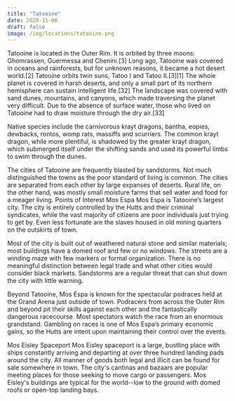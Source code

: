```yaml
---
title: "Tatooine"
date: 2020-11-06
draft: false
image: /img/locations/tatooine.png
---
```


Tatooine is located in the Outer Rim. It is orbited by three moons: Ghomrassen, Guermessa and Chenini.[3] Long ago, Tatooine was covered in oceans and rainforests, but for unknown reasons, it became a hot desert world.[2] Tatooine orbits twin suns, Tatoo I and Tatoo II.[3][1] The whole planet is covered in harsh deserts, and only a small part of its northern hemisphere can sustain intelligent life.[32] The landscape was covered with sand dunes, mountains, and canyons, which made traversing the planet very difficult. Due to the absence of surface water, those who lived on Tatooine had to draw moisture through the dry air.[33]

Native species include the carnivorous krayt dragons, bantha, eopies, dewbacks, rontos, womp rats, massiffs and scurriers. The common krayt dragon, while more plentiful, is shadowed by the greater krayt dragon, which submerged itself under the shifting sands and used its powerful limbs to swim through the dunes. 

The cities of Tatooine are frequently blasted by sandstorms. Not much distinguished the towns as the poor standard of living is common. The cities are separated from each other by large expanses of deserts. Rural life, on the other hand, was mostly small moisture farms that sell water and food for a meager living.
Points of Interest
Mos Espa 
Mos Espa is Tatooine’s largest city. The city is entirely controlled by the Hutts and their criminal syndicates, while the vast majority of citizens are poor individuals just trying to
get by. Even less fortunate are the slaves housed in old mining quarters on the outskirts of town.

Most of the city is built out of weathered natural stone and similar materials; most buildings have a domed roof and few or no windows. The streets are a winding maze with few markers or formal organization. There is no meaningful distinction between legal trade and what other cities would consider black markets. Sandstorms are a regular threat that can shut
down the city with little warning.

Beyond Tatooine, Mos Espa is known for the spectacular podraces held at the Grand Arena just outside of town. Podracers from across the Outer Rim and beyond pit their skills against each other and the fantastically dangerous racecourse. Most spectators watch the race from an enormous grandstand. Gambling on races is one of Mos Espa’s primary economic gains, so the Hutts are intent upon maintaining their control over the events.

Mos Eisley Spaceport
Mos Eisley spaceport is a large, bustling place with ships constantly arriving and departing at over three hundred landing pads around the city. All manner of goods both legal and illicit can be found for sale somewhere in town. The city's cantinas and bazaars are popular meeting places for those seeking to move cargo or passengers. Mos Eisley's buildings are typical for the world--low to the ground with domed roofs or open-top landing bays.
